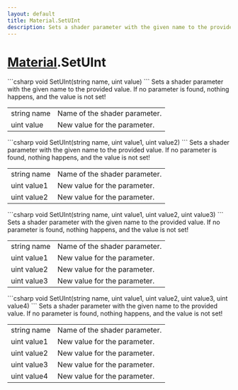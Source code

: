 ```yaml
---
layout: default
title: Material.SetUInt
description: Sets a shader parameter with the given name to the provided value. If no parameter is found, nothing happens, and the value is not set!
---
```

# [Material]({{site.url}}/Pages/Reference/Material.html).SetUInt

<div class='signature' markdown='1'>
```csharp
void SetUInt(string name, uint value)
```
Sets a shader parameter with the given name to the
provided value. If no parameter is found, nothing happens, and
the value is not set!
</div>

|  |  |
|--|--|
|string name|Name of the shader parameter.|
|uint value|New value for the parameter.|

<div class='signature' markdown='1'>
```csharp
void SetUInt(string name, uint value1, uint value2)
```
Sets a shader parameter with the given name to the
provided value. If no parameter is found, nothing happens, and
the value is not set!
</div>

|  |  |
|--|--|
|string name|Name of the shader parameter.|
|uint value1|New value for the parameter.|
|uint value2|New value for the parameter.|

<div class='signature' markdown='1'>
```csharp
void SetUInt(string name, uint value1, uint value2, uint value3)
```
Sets a shader parameter with the given name to the
provided value. If no parameter is found, nothing happens, and
the value is not set!
</div>

|  |  |
|--|--|
|string name|Name of the shader parameter.|
|uint value1|New value for the parameter.|
|uint value2|New value for the parameter.|
|uint value3|New value for the parameter.|

<div class='signature' markdown='1'>
```csharp
void SetUInt(string name, uint value1, uint value2, uint value3, uint value4)
```
Sets a shader parameter with the given name to the
provided value. If no parameter is found, nothing happens, and
the value is not set!
</div>

|  |  |
|--|--|
|string name|Name of the shader parameter.|
|uint value1|New value for the parameter.|
|uint value2|New value for the parameter.|
|uint value3|New value for the parameter.|
|uint value4|New value for the parameter.|




